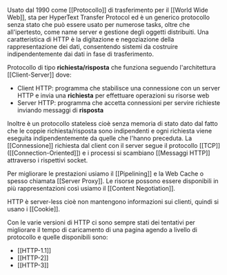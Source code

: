 Usato dal 1990 come [[Protocollo]] di trasferimento per il [[World Wide Web]], sta per HyperText Transfer Protocol ed è un generico protocollo senza stato che può essere usato per numerose tasks, oltre che all'ipertesto, come name server e gestione degli oggetti distribuiti.
Una caratteristica di HTTP è la digitazione e negoziazione della rappresentazione dei dati, consentendo sistemi da costruire indipendentemente dai dati in fase di trasferimento.

Protocollo di tipo **richiesta/risposta** che funziona seguendo l'architettura [[Client-Server]] dove:
- Client HTTP: programma che stabilisce una connessione con un server HTTP e invia una **richiesta** per effettuare operazioni su risorse web
- Server HTTP: programma che accetta connessioni per servire richieste inviando messaggi di **risposta**

Inoltre è un protocollo stateless cioè senza memoria di stato dato dal fatto che le coppie richiesta/risposta sono indipendenti e ogni richiesta viene eseguita indipendentemente da quelle che l'hanno preceduta.
La [[Connessione]] richiesta dal client con il server segue il protocollo [[TCP]] ([[Connection-Oriented]]) e i processi si scambiano [[Messaggi HTTP]] attraverso i rispettivi socket.

Per migliorare le prestazioni usiamo il [[Pipelining]] e la Web Cache o spesso chiamata [[Server Proxy]].
Le risorse possono essere disponibili in più rappresentazioni così usiamo il [[Content Negotiation]].

HTTP è server-less cioè non mantengono informazioni sui clienti, quindi si usano i [[Cookie]].

Con le varie versioni di HTTP ci sono sempre stati dei tentativi per migliorare il tempo di caricamento di una pagina agendo a livello di protocollo e quelle disponibili sono:
- [[HTTP-1.1]]
- [[HTTP-2]]
- [[HTTP-3]]